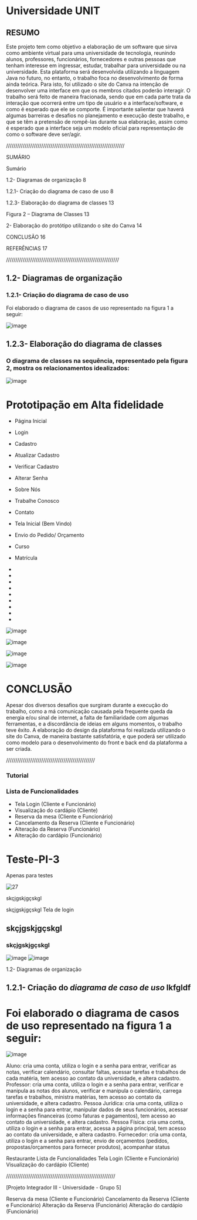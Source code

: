 # Universidade UNIT
## RESUMO
Este projeto tem como objetivo a elaboração de um software que sirva como ambiente virtual para uma universidade de tecnologia, reunindo alunos, professores, funcionários, fornecedores e outras pessoas que tenham interesse em ingressar, estudar, trabalhar para universidade ou na universidade. Esta plataforma será desenvolvida utilizando a linguagem Java no futuro, no entanto, o trabalho foca no desenvolvimento de forma ainda teórica. Para isto, foi utilizado o site do Canva na intenção de desenvolver uma interface em que os membros citados poderão interagir. O trabalho será feito de maneira fracionada, sendo que em cada parte trata da interação que ocorrerá entre um tipo de usuário e a interface/software, e como é esperado que ele se comporte. É importante salientar que haverá algumas barreiras e desafios no planejamento e execução deste trabalho, e que se têm a pretensão de rompê-las durante sua elaboração, assim como é esperado que a interface seja um modelo oficial para representação de como o software deve ser/agir.

////////////////////////////////////////////////////////////////

SUMÁRIO

Sumário


1.2- Diagramas de organização	8

1.2.1- Criação do diagrama de caso de uso	8


1.2.3- Elaboração do diagrama de classes	13

Figura 2 – Diagrama de Classes	13


2-	Elaboração do protótipo utilizando o site do Canva	14

CONCLUSÃO	16

REFERÊNCIAS	17

/////////////////////////////////////////////////////////////


## 1.2- Diagramas de organização

### 1.2.1- Criação do diagrama de caso de uso

Foi elaborado o diagrama de casos de uso representado na figura 1 a seguir:

![image](https://github.com/senacgrupo5/Teste-PI-3/assets/151482254/a6515df2-86a4-451b-951f-c886eab99d91)

## 1.2.3- Elaboração do diagrama de classes

### O diagrama de classes na sequência, representado pela figura 2, mostra os relacionamentos idealizados: 

![image](https://github.com/senacgrupo5/Teste-PI-3/assets/151482254/08a58fb6-5636-4b05-a5e6-33bafe46463b)


# Prototipação em Alta fidelidade

- Página Inicial

- Login

- Cadastro

- Atualizar Cadastro

- Verificar Cadastro

- Alterar Senha

- Sobre Nós

- Trabalhe Conosco

- Contato

- Tela Inicial (Bem Vindo)

- Envio do Pedido/ Orçamento

- Curso

- Matrícula

- 


- 

- 

- 

- 

- 

- 

- 

- 

![image](https://github.com/senacgrupo5/Teste-PI-3/assets/151482254/4d8280ed-e5e5-4945-af18-0db5dabbce99)

![image](https://github.com/senacgrupo5/Teste-PI-3/assets/151482254/7b7e6d1a-4165-406a-83f8-2e939d27cb6b)

![image](https://github.com/senacgrupo5/Teste-PI-3/assets/151482254/4d1655fe-5f6c-4e3e-a894-7d2b39073fbb)

![image](https://github.com/senacgrupo5/Teste-PI-3/assets/151482254/2a275d10-97a2-4fc8-b0b3-31e75aab500e)









# CONCLUSÃO
Apesar dos diversos desafios que surgiram durante a execução do trabalho, como a má comunicação causada pela frequente queda da energia e/ou sinal de internet, a falta de familiaridade com algumas ferramentas, e a discordância de ideias em alguns momentos, o trabalho teve êxito. A elaboração do design da plataforma foi realizada utilizando o site do Canva, de maneira bastante satisfatória, e que poderá ser utilizado como modelo para o desenvolvimento do front e back end da plataforma a ser criada.

////////////////////////////////////////////////

### Tutorial
### Lista de Funcionalidades
- Tela Login (Cliente e Funcionário)
- Visualização do cardápio (Cliente)
- Reserva da mesa (Cliente e Funcionário)
- Cancelamento da Reserva (Cliente e Funcionário)
- Alteração da Reserva (Funcionário)
- Alteração do cardápio (Funcionário)



# Teste-PI-3
Apenas para testes






![27](https://github.com/senacgrupo5/Teste-PI-3/assets/151482254/36e12df8-d445-47a8-92a0-b45d6c001213)


skçjgskjgçskgl

skçjgskjgçskgl
Tela de login

## skçjgskjgçskgl


### skçjgskjgçskgl


![image](https://github.com/senacgrupo5/Teste-PI-3/assets/151482254/12ab25a3-787e-4410-9378-00b3756ba248)
![image](https://github.com/senacgrupo5/Teste-PI-3/assets/151482254/ed884134-ab45-4650-942b-37914f5e6410)


1.2- Diagramas de organização

## 1.2.1- Criação do *diagrama de caso de uso*  lkfgldf

# Foi elaborado o diagrama de **casos de uso representado** na figura 1 a seguir:

![image](https://github.com/senacgrupo5/Teste-PI-3/assets/151482254/41a23179-26a4-49fd-8e07-8659cebbb5d0)


Aluno: cria uma conta, utiliza o login e a senha para entrar, verificar as notas, verificar calendário, consultar faltas, acessar tarefas e trabalhos de cada matéria, tem acesso ao contato da universidade, e altera cadastro.
Professor: cria uma conta, utiliza o login e a senha para entrar, verificar e manipula as notas dos alunos, verificar e manipula o calendário, carrega tarefas e trabalhos, ministra matérias, tem acesso ao contato da universidade, e altera cadastro.
Pessoa Jurídica: cria uma conta, utiliza o login e a senha para entrar, manipular dados de seus funcionários, acessar informações financeiras (como faturas e pagamentos), tem acesso ao contato da universidade, e altera cadastro.
Pessoa Física: cria uma conta, utiliza o login e a senha para entrar, acessa a página principal, tem acesso ao contato da universidade, e altera cadastro.
Fornecedor: cria uma conta, utiliza o login e a senha para entrar, envio de orçamentos (pedidos, propostas/orçamentos para fornecer produtos), acompanhar status 


Restaurante
Lista de Funcionalidades
Tela Login (Cliente e Funcionário)
Visualização do cardápio (Cliente)





///////////////////////////////////////////////////////////




[Projeto Integrador III - Universidade - Grupo 5]


Reserva da mesa (Cliente e Funcionário)
Cancelamento da Reserva (Cliente e Funcionário)
Alteração da Reserva (Funcionário)
Alteração do cardápio (Funcionário)
